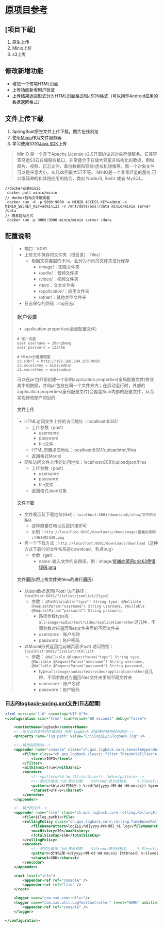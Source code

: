 # [原项目参考](https://github.com/guangee/demo_upload)
## [项目下载]
1. 原生上传
2. Minio上传
3. s3上传
## 修改新增功能
* 增加一个前端HTML页面
* 上传功能新增用户验证
* 上传结果返回形式分为HTML页面格式和JSON格式（可以用作Android应用的数据返回格式）

## 文件上传下载
1. SpringBoot原生文件上传下载，图片在线浏览
2. 使用[Minio](https://docs.min.io/cn/)作为文件服务器
3. 学习使用S3的[Java SDK](https://docs.aws.amazon.com/zh_cn/AmazonS3/latest/dev/ObjectOperations.html)上传
> MinIO 是一个基于Apache License v2.0开源协议的对象存储服务。它兼容亚马逊S3云存储服务接口，非常适合于存储大容量非结构化的数据，例如图片、视频、日志文件、备份数据和容器/虚拟机镜像等，而一个对象文件可以是任意大小，从几kb到最大5T不等。
> MinIO是一个非常轻量的服务,可以很简单的和其他应用的结合，类似 NodeJS, Redis 或者 MySQL。
```
//docker安装minio
 docker pull minio/minio
// docker启动文件服务器
 docker run -d -p 9000:9000 -e MINIO_ACCESS_KEY=admin -e MINIO_SECRET_KEY=admin123 -v /mnt/data/oss:/data minio/minio server /data 
// 简易启动方式
 docker run -p 9000:9000 minio/minio server /data 
```
## 配置说明
> + 端口：8081
> + 上传文件保存的文件夹（根目录）：files/
>   + 根据文件类型的不同，会分为不同的文件夹进行保存
>       + /image/：图像文件夹
>       + /audio/：音频文件夹
>       + /video/：视频文件夹
>       + /text/：文本文件夹
>       + /application/：应用文件夹
>       + /other/：其他类型文件夹
> + 日志保存的路径：log日志/
> ### 账户设置
> + application.properties(全局配置文件)
> ```properties
> # 账户设置
> user.username = zhangheng
> user.password = 123456
> 
> # Minio的连接配置
> s3.s3Url = http://192.168.194.205:9000
> s3.accessKey = minioadmin
> s3.secretKey = minioadmin
> ```
> 可以在jar包外部创建一个新的application.properties(全局配置文件)修改其中的数据，并和jar包放在同一个文件夹内；在启动运行时，外部的application.properties(全局配置文件)会覆盖掉jar内部的配置文件，从而实现修改账户的目的
> #### 文件上传
> * HTML访问文件上传的访问地址：localhost:8081/
>   * 上传参数（post）
>       + username
>       + password
>       + file文件
>   + HTML页面提交地址：localhost:8081/uploadhtml/files
>   + 返回格式Model
> * 网址访问文件上传的访问地址：localhost:8081/uploadjson/files
>   * 上传参数（post）
>       + username
>       + password
>       + file文件
>   + 返回格式Json对象
> #### 文件下载
> + 文件展示及下载地址(Get)：`localhost:8081/downloads/show/文件的全路径`
>    + 这种直接在地址后面拼接即可
>    + 示例：`http://localhost:8081/downloads/show/image/星曦向荣网c4462@错误码.png`
> + 另一个下载方式：`http://localhost:8081/downloads/download`（这种方式下载时的文件名陈是download，有点bug）
>      + 参数（get）：
>           + name :输入文件的全路径，例：image/星曦向荣网c4462@错误码.png
> #### 文件遍历(将上传文件夹files的进行遍历)
> + 以json数据返回(Post) 访问路径：`localhost:8081/filelist/jsonlist/{type}`
>      * 参数：
`
            @PathVariable("type") String type,
            @Nullable @RequestParam("username") String username,
            @Nullable @RequestParam("password") String password,
`
>         + 路径参数type有：`all/image/audio/text/video/application/other`这几种，不同参数对应遍历files文件夹里的不同文件夹
>         + username：账户名称
>         + password：账户密码
> + 以Model形式返回给前端页面(Post) 访问路径：`localhost:8081/filelist/htmllist`
>   + 参数：
`
            @Nullable @RequestParam("type") String type,
            @Nullable @RequestParam("username") String username,
            @Nullable @RequestParam("password") String password,        
`
>       + type:`all/image/audio/text/video/application/other`这几种，不同参数对应遍历files文件夹里的不同文件夹
>       + username：账户名称
>       + password：账户密码
### 日志的[logback-spring.xml文件](https://www.cnblogs.com/sxdcgaq8080/p/7885340.html)(日志配置)
```xml
<?xml version="1.0" encoding="UTF-8"?>
<configuration scan="true" scanPeriod="60 seconds" debug="false">

    <contextName>logback</contextName>
    <!--定义日志文件的存储地址 勿在 LogBack 的配置中使用相对路径-->
    <property name="log.path" value="E:\\log日志\\logback.log" />

    <!--输出到控制台-->
    <appender name="console" class="ch.qos.logback.core.ConsoleAppender">
        <filter class="ch.qos.logback.classic.filter.ThresholdFilter">
            <level>INFO</level>
        </filter>
        <withJansi>true</withJansi>
        <encoder>
            <!--<pattern>%d %p (%file:%line\)- %m%n</pattern>-->
            <!--格式化输出：%d:表示日期    %thread:表示线程名     %-5level:级别从左显示5个字符宽度  %msg:日志消息    %n:是换行符-->
            <pattern>%black(控制台-) %red(%d{yyyy-MM-dd HH:mm:ss}) %green([%thread]) %highlight(%-5level) %boldMagenta(%logger) - %cyan(%msg%n)</pattern>
            <charset>UTF-8</charset>
        </encoder>
    </appender>

    <!--输出到文件-->
    <appender name="file" class="ch.qos.logback.core.rolling.RollingFileAppender">
        <file>${log.path}</file>
        <rollingPolicy class="ch.qos.logback.core.rolling.TimeBasedRollingPolicy">
            <fileNamePattern>log日志/%d{yyyy-MM-dd}_%i.log</fileNamePattern>
            <maxHistory>30</maxHistory>
            <totalSizeCap>1GB</totalSizeCap>
        </rollingPolicy>
        <encoder>
            <!--格式化输出：%d:表示日期    %thread:表示线程名     %-5level:级别从左显示5个字符宽度  %msg:日志消息    %n:是换行符-->
            <pattern>文件记录-%d{yyyy-MM-dd HH:mm:ss} [%thread] %-5level %logger{36} - %msg%n</pattern>
            <charset>GBK</charset>
        </encoder>
    </appender>

    <root level="info">
        <appender-ref ref="console" />
        <appender-ref ref="file" />
    </root>

    <logger name="com.sxd.controller"/>
    <logger name="com.sxd.util.LogTestController" level="WARN" additivity="false">
        <appender-ref ref="console" />
    </logger>

</configuration>
```
